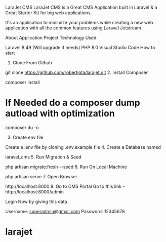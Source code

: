 LaraJet CMS
LaraJet CMS is a Great CMS Application built in Laravel & a Great Starter Kit for big web applications.

It's an application to minimize your problems while creating a new web application with all the common features using Laravel Jetstream

About Application Project
Technology Used:

Laravel 8.49 (Will upgrade if needs)
PHP 8.0
Visual Studio Code
How to start
1. Clone From Github

git clone https://github.com/robertjota/larajet.git
2. Install Composer

composer install

# If Needed do a composer dump autload with optimization
composer du -o

3. Create env file

Create a .env file by cloning .env.example file
4. Create a Database named

laravel_cms
5. Run Migration & Seed

php artisan migrate:fresh --seed
6. Run On Local Machine

php artisan serve
7. Open Browser

http://localhost:8000
8. Go to CMS Portal Go to this link - http://localhost:8000/admin

Login Now by giving this data

Username: superadmin@gmail.com
Password: 12345678

# larajet
